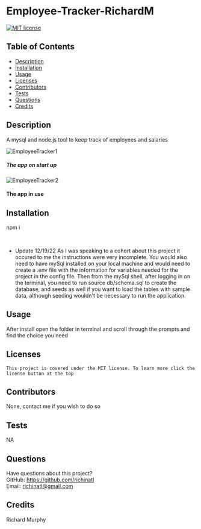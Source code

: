 # Employee-Tracker-RichardM

[![MIT license](https://img.shields.io/badge/License-MIT-blue.svg)](https://lbesson.mit-license.org/)

## Table of Contents

- [Description](#description)
- [Installation](#installation)
- [Usage](#usage)
- [Licenses](#licenses)
- [Contributors](#contributors)
- [Tests](#tests)
- [Questions](#questions)
- [Credits](#credits)

## Description

A mysql and node.js tool to keep track of employees and salaries

![EmployeeTracker1](https://user-images.githubusercontent.com/95508564/171775616-c5315132-dc2f-49fa-93ab-5fa9fedd5a79.png)
##### The app on start up

![EmployeeTracker2](https://user-images.githubusercontent.com/95508564/171775673-cb919433-5f00-4e04-9ad2-af17625e8bf4.png)
#### The app in use




## Installation

npm i

<br>

- Update 12/19/22 As I was speaking to a cohort about this project it occured to me the instructions were very incomplete. You would also need to have mySql installed on your local machine and would need to create a .env file with the information for variables needed for the project in the config file. Then from the mySql shell, after logging in on the terminal, you need to run source db/schema.sql to create the database, and seeds as well if you want to load the tables with sample data, although seeding wouldn't be necessary to run the application. 

## Usage

After install open the folder in terminal and scroll through the prompts and find the choice you need

## Licenses

    This project is covered under the MIT license. To learn more click the license button at the top

## Contributors

None, contact me if you wish to do so

## Tests

NA

## Questions

Have questions about this project?  
 GitHub: https://github.com/richinatl  
 Email: richinatl@gmail.com

## Credits

Richard Murphy
